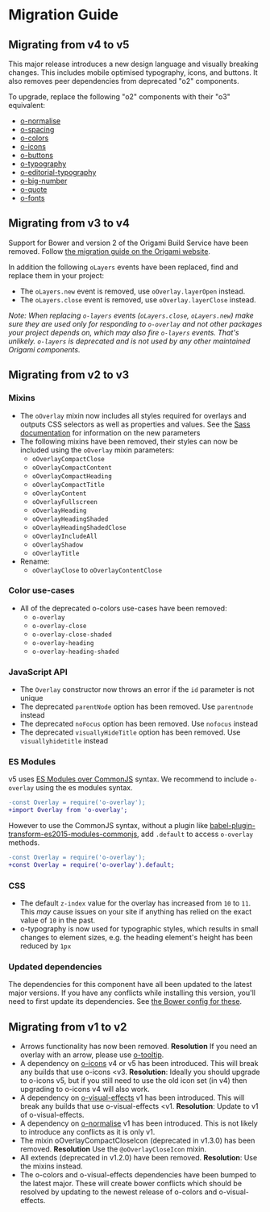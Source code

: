 # Migration Guide

## Migrating from v4 to v5

This major release introduces a new design language and visually breaking changes. This includes mobile optimised typography, icons, and buttons. It also removes peer dependencies from deprecated "o2" components.

To upgrade, replace the following "o2" components with their "o3" equivalent:

- [o-normalise](../o-normalise/MIGRATION.md)
- [o-spacing](../o-spacing/MIGRATION.md)
- [o-colors](../o-colors/MIGRATION.md)
- [o-icons](../o-icons/MIGRATION.md)
- [o-buttons](../o-buttons/MIGRATION.md)
- [o-typography](../o-typography/MIGRATION.md)
- [o-editorial-typography](../o-editorial-typography/MIGRATION.md)
- [o-big-number](../o-big-number/MIGRATION.md)
- [o-quote](../o-quote/MIGRATION.md)
- [o-fonts](../o-fonts/MIGRATION.md)

## Migrating from v3 to v4

Support for Bower and version 2 of the Origami Build Service have been removed.
Follow [the migration guide on the Origami website](https://origami.ft.com/documentation/tutorials/bower-to-npm/).

In addition the following `oLayers` events have been replaced, find and replace them in your project:

- The `oLayers.new` event is removed, use `oOverlay.layerOpen` instead.
- The `oLayers.close` event is removed, use `oOverlay.layerClose` instead.

_Note: When replacing `o-layers` events (`oLayers.close`, `oLayers.new`) make sure they are used only for responding to `o-overlay` and not other packages your project depends on, which may also fire `o-layers` events. That's unlikely. `o-layers` is deprecated and is not used by any other maintained Origami components._

## Migrating from v2 to v3

### Mixins

- The `oOverlay` mixin now includes all styles required for overlays and outputs CSS selectors as well as properties and values. See the [Sass documentation](README.md#sass) for information on the new parameters
- The following mixins have been removed, their styles can now be included using the `oOverlay` mixin parameters:
  - `oOverlayCompactClose`
  - `oOverlayCompactContent`
  - `oOverlayCompactHeading`
  - `oOverlayCompactTitle`
  - `oOverlayContent`
  - `oOverlayFullscreen`
  - `oOverlayHeading`
  - `oOverlayHeadingShaded`
  - `oOverlayHeadingShadedClose`
  - `oOverlayIncludeAll`
  - `oOverlayShadow`
  - `oOverlayTitle`
- Rename:
  - `oOverlayClose` to `oOverlayContentClose`

### Color use-cases

- All of the deprecated o-colors use-cases have been removed:
  - `o-overlay`
  - `o-overlay-close`
  - `o-overlay-close-shaded`
  - `o-overlay-heading`
  - `o-overlay-heading-shaded`

### JavaScript API

- The `Overlay` constructor now throws an error if the `id` parameter is not unique
- The deprecated `parentNode` option has been removed. Use `parentnode` instead
- The deprecated `noFocus` option has been removed. Use `nofocus` instead
- The deprecated `visuallyHideTitle` option has been removed. Use `visuallyhidetitle` instead

### ES Modules

v5 uses [ES Modules over CommonJS](https://hacks.mozilla.org/2018/03/es-modules-a-cartoon-deep-dive/) syntax. We recommend to include `o-overlay` using the es modules syntax.

```diff
-const Overlay = require('o-overlay');
+import Overlay from 'o-overlay';
```

However to use the CommonJS syntax, without a plugin like [babel-plugin-transform-es2015-modules-commonjs](https://babeljs.io/docs/en/babel-plugin-transform-es2015-modules-commonjs), add `.default` to access `o-overlay` methods.

```diff
-const Overlay = require('o-overlay');
+const Overlay = require('o-overlay').default;
```

### CSS

- The default `z-index` value for the overlay has increased from `10` to `11`. This _may_ cause issues on your site if anything has relied on the exact value of `10` in the past.
- o-typography is now used for typographic styles, which results in small changes to element sizes, e.g. the heading element's height has been reduced by `1px`

### Updated dependencies

The dependencies for this component have all been updated to the latest major versions.
If you have any conflicts while installing this version, you'll need to first update
its dependencies. See [the Bower config for these](./bower.json).

## Migrating from v1 to v2

- Arrows functionality has now been removed. **Resolution** If you need an overlay with an arrow, please use [o-tooltip](http://github.com/financial-times/o-tooltip).
- A dependency on [o-icons](http://github.com/financial-times/o-icons) v4 or v5 has been introduced. This will break any builds that use o-icons <v3. **Resolution**: Ideally you should upgrade to o-icons v5, but if you still need to use the old icon set (in v4) then upgrading to o-icons v4 will also work.
- A dependency on [o-visual-effects](http://github.com/financial-times/o-visual-effects) v1 has been introduced. This will break any builds that use o-visual-effects <v1. **Resolution**: Update to v1 of o-visual-effects.
- A dependency on [o-normalise](http://github.com/financial-times/o-normalise) v1 has been introduced. This is not likely to introduce any conflicts as it is only v1.
- The mixin oOverlayCompactCloseIcon (deprecated in v1.3.0) has been removed. **Resolution** Use the `@oOverlayCloseIcon` mixin.
- All extends (deprecated in v1.2.0) have been removed. **Resolution**: Use the mixins instead.
- The o-colors and o-visual-effects dependencies have been bumped to the latest major. These will create bower conflicts which should be resolved by updating to the newest release of o-colors and o-visual-effects.
